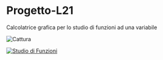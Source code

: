 # Progetto-L21
Calcolatrice grafica per lo studio di funzioni ad una variabile

![Cattura](https://user-images.githubusercontent.com/80196658/114384114-99a01a80-9b8e-11eb-9f46-ff80eaabdf83.JPG)

[![Studio di Funzioni](http://i3.ytimg.com/vi/km-TnhGaGvE/hqdefault.jpg)](http://i3.ytimg.com/vi/km-TnhGaGvE/hqdefault.jpg)
